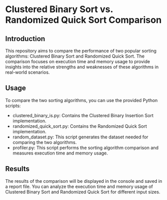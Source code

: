 # Clustered Binary Sort vs. Randomized Quick Sort Comparison

## Introduction
This repository aims to compare the performance of two popular sorting algorithms: Clustered Binary Sort and Randomized Quick Sort. The comparison focuses on execution time and memory usage to provide insights into the relative strengths and weaknesses of these algorithms in real-world scenarios.

## Usage
To compare the two sorting algorithms, you can use the provided Python scripts:

- clustered_binary_is.py: Contains the Clustered Binary Insertion Sort implementation.
- randomized_quick_sort.py: Contains the Randomized Quick Sort implementation.
- random_dataset.py: This script generates the dataset needed for comparing the two algorithms.
- profiler.py: This script performs the sorting algorithm comparison and measures execution time and memory usage.

## Results
The results of the comparison will be displayed in the console and saved in a report file. You can analyze the execution time and memory usage of Clustered Binary Sort and Randomized Quick Sort for different input sizes.
